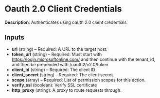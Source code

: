 # Oauth 2.0 Client Credentials

**Description**: Authenticates using oauth 2.0 client credentials

## Inputs

- **url** (string) – Required: A URL to the target host.
- **token_url** (string) – Required: Must start with https://login.microsoftonline.com/ and then continue with the tenant_id, and then be prepended with /oauth2/v2.0/token
- **client_id** (string) – Required: The client ID
- **client_secret** (string) – Required: The client secret.
- **scope** (array) – Required: List of permission scopes for this action.
- **verify_ssl** (boolean): Verify SSL certificate
- **http_proxy** (string): A proxy to route requests through.